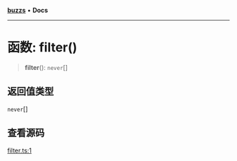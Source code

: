 [**buzzs**](../README.md) • **Docs**

***

# 函数: filter()

> **filter**(): `never`[]

## 返回值类型

`never`[]

## 查看源码

[filter.ts:1](https://github.com/Leexiaop/buzz/blob/68fb0afdb500f35e7af5027102c38b7b5bfa2f4d/src/filter.ts#L1)
